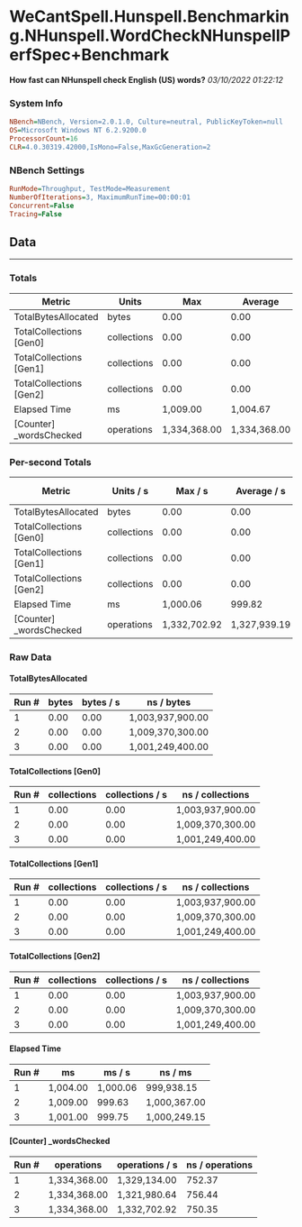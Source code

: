 ﻿# WeCantSpell.Hunspell.Benchmarking.NHunspell.WordCheckNHunspellPerfSpec+Benchmark
__How fast can NHunspell check English (US) words?__
_03/10/2022 01:22:12_
### System Info
```ini
NBench=NBench, Version=2.0.1.0, Culture=neutral, PublicKeyToken=null
OS=Microsoft Windows NT 6.2.9200.0
ProcessorCount=16
CLR=4.0.30319.42000,IsMono=False,MaxGcGeneration=2
```

### NBench Settings
```ini
RunMode=Throughput, TestMode=Measurement
NumberOfIterations=3, MaximumRunTime=00:00:01
Concurrent=False
Tracing=False
```

## Data
-------------------

### Totals
|          Metric |           Units |             Max |         Average |             Min |          StdDev |
|---------------- |---------------- |---------------- |---------------- |---------------- |---------------- |
|TotalBytesAllocated |           bytes |            0.00 |            0.00 |            0.00 |            0.00 |
|TotalCollections [Gen0] |     collections |            0.00 |            0.00 |            0.00 |            0.00 |
|TotalCollections [Gen1] |     collections |            0.00 |            0.00 |            0.00 |            0.00 |
|TotalCollections [Gen2] |     collections |            0.00 |            0.00 |            0.00 |            0.00 |
|    Elapsed Time |              ms |        1,009.00 |        1,004.67 |        1,001.00 |            4.04 |
|[Counter] _wordsChecked |      operations |    1,334,368.00 |    1,334,368.00 |    1,334,368.00 |            0.00 |

### Per-second Totals
|          Metric |       Units / s |         Max / s |     Average / s |         Min / s |      StdDev / s |
|---------------- |---------------- |---------------- |---------------- |---------------- |---------------- |
|TotalBytesAllocated |           bytes |            0.00 |            0.00 |            0.00 |            0.00 |
|TotalCollections [Gen0] |     collections |            0.00 |            0.00 |            0.00 |            0.00 |
|TotalCollections [Gen1] |     collections |            0.00 |            0.00 |            0.00 |            0.00 |
|TotalCollections [Gen2] |     collections |            0.00 |            0.00 |            0.00 |            0.00 |
|    Elapsed Time |              ms |        1,000.06 |          999.82 |          999.63 |            0.22 |
|[Counter] _wordsChecked |      operations |    1,332,702.92 |    1,327,939.19 |    1,321,980.64 |        5,460.08 |

### Raw Data
#### TotalBytesAllocated
|           Run # |           bytes |       bytes / s |      ns / bytes |
|---------------- |---------------- |---------------- |---------------- |
|               1 |            0.00 |            0.00 |1,003,937,900.00 |
|               2 |            0.00 |            0.00 |1,009,370,300.00 |
|               3 |            0.00 |            0.00 |1,001,249,400.00 |

#### TotalCollections [Gen0]
|           Run # |     collections | collections / s |ns / collections |
|---------------- |---------------- |---------------- |---------------- |
|               1 |            0.00 |            0.00 |1,003,937,900.00 |
|               2 |            0.00 |            0.00 |1,009,370,300.00 |
|               3 |            0.00 |            0.00 |1,001,249,400.00 |

#### TotalCollections [Gen1]
|           Run # |     collections | collections / s |ns / collections |
|---------------- |---------------- |---------------- |---------------- |
|               1 |            0.00 |            0.00 |1,003,937,900.00 |
|               2 |            0.00 |            0.00 |1,009,370,300.00 |
|               3 |            0.00 |            0.00 |1,001,249,400.00 |

#### TotalCollections [Gen2]
|           Run # |     collections | collections / s |ns / collections |
|---------------- |---------------- |---------------- |---------------- |
|               1 |            0.00 |            0.00 |1,003,937,900.00 |
|               2 |            0.00 |            0.00 |1,009,370,300.00 |
|               3 |            0.00 |            0.00 |1,001,249,400.00 |

#### Elapsed Time
|           Run # |              ms |          ms / s |         ns / ms |
|---------------- |---------------- |---------------- |---------------- |
|               1 |        1,004.00 |        1,000.06 |      999,938.15 |
|               2 |        1,009.00 |          999.63 |    1,000,367.00 |
|               3 |        1,001.00 |          999.75 |    1,000,249.15 |

#### [Counter] _wordsChecked
|           Run # |      operations |  operations / s | ns / operations |
|---------------- |---------------- |---------------- |---------------- |
|               1 |    1,334,368.00 |    1,329,134.00 |          752.37 |
|               2 |    1,334,368.00 |    1,321,980.64 |          756.44 |
|               3 |    1,334,368.00 |    1,332,702.92 |          750.35 |



